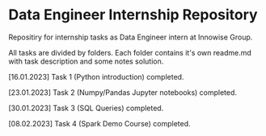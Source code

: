 # Data Engineer Internship Repository

Repositiry for internship tasks as Data Engineer intern at Innowise Group.

All tasks are divided by folders. Each folder contains it's own readme.md with task description and some notes solution.


[16.01.2023] Task 1 (Python introduction) completed.

[23.01.2023] Task 2 (Numpy/Pandas Jupyter notebooks) completed.

[30.01.2023] Task 3 (SQL Queries) completed.

[08.02.2023] Task 4 (Spark Demo Course) completed.
